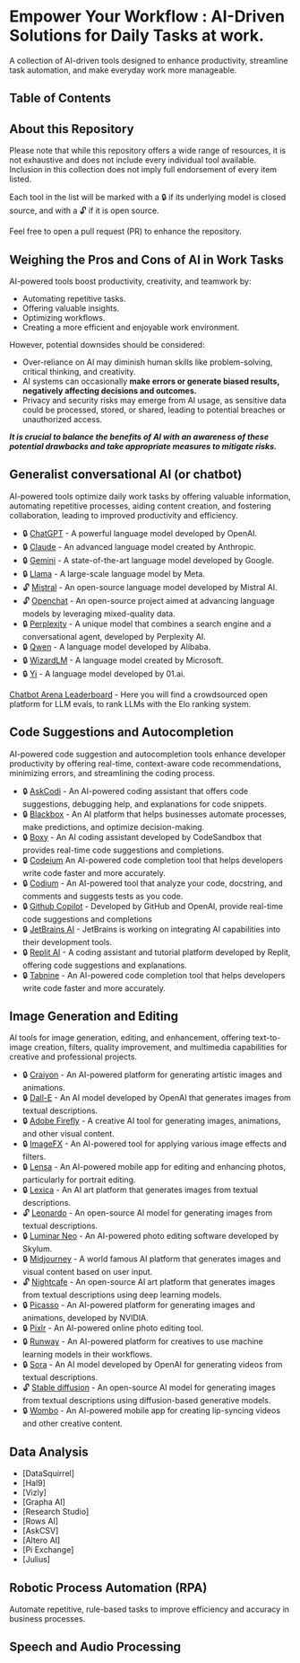 # Empower Your Workflow : AI-Driven Solutions for Daily Tasks at work.

 A collection of AI-driven tools designed to enhance productivity, streamline task automation, and make everyday work more manageable.

 ## Table of Contents

 ## About this Repository

Please note that while this repository offers a wide range of resources, it is not exhaustive and does not include every individual tool available. Inclusion in this collection does not imply full endorsement of every item listed.

Each tool in the list will be marked with a 🔒 if its underlying model is closed source, and with a 🔓 if it is open source.

Feel free to open a pull request (PR) to enhance the repository.

## Weighing the Pros and Cons of AI in Work Tasks

AI-powered tools boost productivity, creativity, and teamwork by:

* Automating repetitive tasks.
* Offering valuable insights.
* Optimizing workflows.
* Creating a more efficient and enjoyable work environment.

However, potential downsides should be considered:

* Over-reliance on AI may diminish human skills like problem-solving, critical thinking, and creativity.
* AI systems can occasionally **make errors or generate biased results, negatively affecting decisions and outcomes.**
* Privacy and security risks may emerge from AI usage, as sensitive data could be processed, stored, or shared, leading to potential breaches or unauthorized access.

***It is crucial to balance the benefits of AI with an awareness of these potential drawbacks and take appropriate measures to mitigate risks.***

## Generalist conversational AI (or chatbot)

AI-powered tools optimize daily work tasks by offering valuable information, automating repetitive processes, aiding content creation, and fostering collaboration, leading to improved productivity and efficiency.

- 🔒 [ChatGPT](https://chat.openai.com/) -  A powerful language model developed by OpenAI. 
- 🔒 [Claude](https://claude.ai/) - An advanced language model created by Anthropic.
- 🔒 [Gemini](https://gemini.google.com/) - A state-of-the-art language model developed by Google.
- 🔒 [Llama](https://github.com/facebookresearch/llama) - A large-scale language model by Meta.
- 🔓 [Mistral](https://mistral.ai/) - An open-source language model developed by Mistral AI.
- 🔓 [Openchat](https://github.com/imoneoi/openchat) - An open-source project aimed at advancing language models by leveraging mixed-quality data.
- 🔒 [Perplexity](https://www.perplexity.ai/) - A unique model that combines a search engine and a conversational agent, developed by Perplexity AI.
- 🔒 [Qwen](https://qwenlm.github.io/) - A language model developed by Alibaba.
- 🔒 [WizardLM](https://github.com/nlpxucan/WizardLM) -  A language model created by Microsoft. 
- 🔒 [Yi](https://www.01.ai/) - A language model developed by 01.ai.

[Chatbot Arena Leaderboard](https://huggingface.co/spaces/lmsys/chatbot-arena-leaderboard) - Here you will find a crowdsourced open platform for LLM evals, to rank LLMs with the Elo ranking system.
  
## Code Suggestions and Autocompletion

AI-powered code suggestion and autocompletion tools enhance developer productivity by offering real-time, context-aware code recommendations, minimizing errors, and streamlining the coding process.

- 🔒 [AskCodi](https://www.askcodi.com/) - An AI-powered coding assistant that offers code suggestions, debugging help, and explanations for code snippets. 
- 🔒 [Blackbox](https://www.blackbox.ai/) - An AI platform that helps businesses automate processes, make predictions, and optimize decision-making.
- 🔒 [Boxy](https://codesandbox.io/blog/meet-boxy-ai-coding-assistant) -  An AI coding assistant developed by CodeSandbox that provides real-time code suggestions and completions.
- 🔒 [Codeium](https://codeium.com/) An AI-powered code completion tool that helps developers write code faster and more accurately.
- 🔒 [Codium](https://www.codium.ai/) - An AI-powered tool that analyze your code, docstring, and comments and suggests tests as you code.
- 🔒 [Github Copilot](https://github.com/features/copilot) - Developed by GitHub and OpenAI, provide real-time code suggestions and completions
- 🔒 [JetBrains AI](https://www.jetbrains.com/ai/) - JetBrains is working on integrating AI capabilities into their development tools.
- 🔒 [Replit AI](https://replit.com/ai) - A coding assistant and tutorial platform developed by Replit, offering code suggestions and explanations.
- 🔒 [Tabnine](https://www.tabnine.com/) - An AI-powered code completion tool that helps developers write code faster and more accurately.

## Image Generation and Editing

AI tools for image generation, editing, and enhancement, offering text-to-image creation, filters, quality improvement, and multimedia capabilities for creative and professional projects.

- 🔒 [Craiyon](https://www.craiyon.com/) - An AI-powered platform for generating artistic images and animations.
- 🔒 [Dall-E](https://openai.com/research/dall-e) - An AI model developed by OpenAI that generates images from textual descriptions.
- 🔒 [Adobe Firefly](https://www.adobe.com/fr/products/firefly.html) - A creative AI tool for generating images, animations, and other visual content.
- 🔒 [ImageFX](https://aitestkitchen.withgoogle.com/tools/image-fx) - An AI-powered tool for applying various image effects and filters.
- 🔒 [Lensa](https://prisma-ai.com/lensa) - An AI-powered mobile app for editing and enhancing photos, particularly for portrait editing.
- 🔒 [Lexica](https://lexica.art/) - An AI art platform that generates images from textual descriptions.
- 🔓 [Leonardo](https://leonardo.ai/) -  An open-source AI model for generating images from textual descriptions.
- 🔒 [Luminar Neo](https://skylum.com/fr/luminar) - An AI-powered photo editing software developed by Skylum.
- 🔒 [Midjourney](https://www.midjourney.com/home) - A world famous AI platform that generates images and visual content based on user input.
- 🔓 [Nightcafe](https://creator.nightcafe.studio/) - An open-source AI art platform that generates images from textual descriptions using deep learning models.
- 🔒 [Picasso](https://www.nvidia.com/en-us/gpu-cloud/picasso/) - An AI-powered platform for generating images and animations, developed by NVIDIA.
- 🔒 [Pixlr](https://pixlr.com/) - An AI-powered online photo editing tool.
- 🔒 [Runway](https://runwayml.com/) - An AI-powered platform for creatives to use machine learning models in their workflows.
- 🔒 [Sora](https://openai.com/sora) - An AI model developed by OpenAI for generating videos from textual descriptions.
- 🔓 [Stable diffusion](https://stability.ai/stable-image) -  An open-source AI model for generating images from textual descriptions using diffusion-based generative models.
- 🔒 [Wombo](https://www.w.ai/) - An AI-powered mobile app for creating lip-syncing videos and other creative content.


## Data Analysis

- [DataSquirrel]
- [Hal9]
- [Vizly]
- [Grapha AI]
- [Research Studio]
- [Rows AI]
- [AskCSV]
- [Altero AI]
- [Pi Exchange]
- [Julius]

## Robotic Process Automation (RPA)

Automate repetitive, rule-based tasks to improve efficiency and accuracy in business processes.

## Speech and Audio Processing 






 
 
